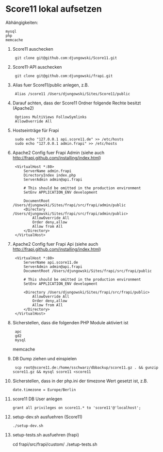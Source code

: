 Score11 lokal aufsetzen
=======================

Abhängigkeiten:

	mysql
	php
	memcache

1. Score11 auschecken

        git clone git@github.com:djungowski/Score11.git

2. Score11-API auschecken

        git clone git@github.com:djungowski/frapi.git

3. Alias fuer Score11/public anlegen, z.B.

        Alias /score11 /Users/djungowski/Sites/Score11/public

4. Darauf achten, dass der Score11 Ordner folgende Rechte besitzt (Apache2)

        Options MultiViews FollowSymlinks
        AllowOverride All

5. Hostseinträge für Frapi

        sudo echo "127.0.0.1 api.score11.de" >> /etc/hosts
        sudo echo "127.0.0.1 admin.frapi" >> /etc/hosts

6. Apache2 Config fuer Frapi Admin (siehe auch http://frapi.github.com/installing/index.html)

        <VirtualHost *:80>
            ServerName admin.frapi
            DirectoryIndex index.php
            ServerAdmin admin@api.frapi
        
            # This should be omitted in the production environment
            SetEnv APPLICATION_ENV development
        
            DocumentRoot /Users/djungowski/Sites/frapi/src/frapi/admin/public
            <Directory /Users/djungowski/Sites/frapi/src/frapi/admin/public>
                AllowOverride All
                Order deny,allow
                Allow from All
            </Directory>
        </VirtualHost>

7. Apache2 Config fuer Frapi Api (siehe auch http://frapi.github.com/installing/index.html)
        
        <VirtualHost *:80>
            ServerName api.score11.de
            ServerAdmin admin@api.frapi
            DocumentRoot /Users/djungowski/Sites/frapi/src/frapi/public
        
            # This should be omitted in the production environment
            SetEnv APPLICATION_ENV development
        
            <Directory /Users/djungowski/Sites/frapi/src/frapi/public>
                AllowOverride All
                Order deny,allow
                Allow from All
            </Directory>
        </VirtualHost>

8. Sicherstellen, dass die folgenden PHP Module aktiviert ist

        apc
        gd2
        mysql
	memcache

9. DB Dump ziehen und einspielen

        scp root@score11.de:/home/sschwarz/dbbackup/score11.gz . && gunzip score11.gz && mysql score11 <score11

10. Sicherstellen, dass in der php.ini der timezone Wert gesetzt ist, z.B.

        date.timezone = Europe/Berlin

11. score11 DB User anlegen

        grant all privileges on score11.* to 'score11'@'localhost';

12. setup-dev.sh ausfuehren (Score11)

        ./setup-dev.sh

13. setup-tests.sh ausfuehren (frapi)

	   cd frapi/src/frapi/custom/
	   ./setup-tests.sh
